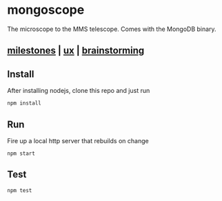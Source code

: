 # mongoscope

The microscope to the MMS telescope.  Comes with the MongoDB binary.

## [milestones](./blob/master/docs/milestones.md) | [ux](./blob/master/docs/ux.md) | [brainstorming](./blob/master/docs/brainstorming.md)


## Install

After installing nodejs, clone this repo and just run

    npm install

## Run

Fire up a local http server that rebuilds on change

    npm start

## Test

    npm test
